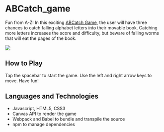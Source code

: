 # ABCatch_game
Fun from A-Z! In this exciting [ABCatch Game](https://j3nhan.github.io/ABCatch_Game/), the user will have three chances to catch falling alphabet letters into their movable book. Catching more letters increases the score and difficulty, but beware of falling worms that will eat the pages of the book.

<img src="abcatch.gif"/>

## How to Play
Tap the spacebar to start the game. Use the left and right arrow keys to move. Have fun!

## Languages and Technologies
- Javascript, HTML5, CSS3
- Canvas API to render the game
- Webpack and Babel to bundle and transpile the source 
- npm to manage dependencies

